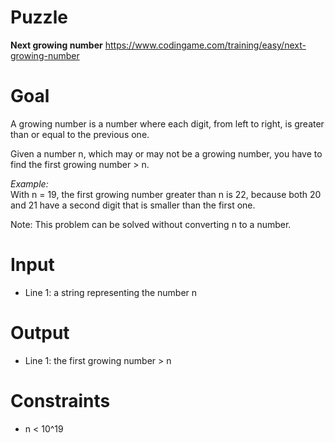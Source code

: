 # Puzzle
**Next growing number** https://www.codingame.com/training/easy/next-growing-number

# Goal
A growing number is a number where each digit, from left to right, is greater than or equal to the previous one.

Given a number n, which may or may not be a growing number, you have to find the first growing number > n.

*Example:*  
With n = 19, the first growing number greater than n is 22, because both 20 and 21 have a second digit that is smaller than the first one.

Note: This problem can be solved without converting n to a number.

# Input
* Line 1: a string representing the number n

# Output
* Line 1: the first growing number > n

# Constraints
* n < 10^19
